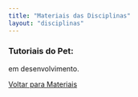 ```yaml
---
title: "Materiais das Disciplinas"
layout: "disciplinas"
---
```

### Tutoriais do Pet:

em desenvolvimento.

[Voltar para Materiais](/materiais/)